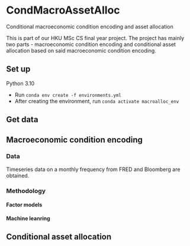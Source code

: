 # CondMacroAssetAlloc
Conditional macroeconomic condition encoding and asset allocation

This is part of our HKU MSc CS final year project. The project has mainly two parts - macroeconomic condition encoding and conditional asset allocation based on said macroeconomic condition encoding.

## Set up
Python 3.10

- Run `conda env create -f environments.yml`
- After creating the environment, run `conda activate macroalloc_env`

## Get data


## Macroeconomic condition encoding

### Data
Timeseries data on a monthly frequency from FRED and Bloomberg are obtained.

### Methodology

#### Factor models

#### Machine leanring


## Conditional asset allocation
